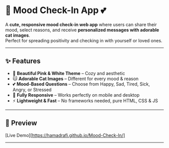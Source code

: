 # 🐾 Mood Check-In App 💕  

A **cute, responsive mood check-in web app** where users can share their mood, select reasons, and receive **personalized messages with adorable cat images**.  
Perfect for spreading positivity and checking in with yourself or loved ones.  

---

## ✨ Features  

- 🎀 **Beautiful Pink & White Theme** – Cozy and aesthetic  
- 🐱 **Adorable Cat Images** – Different for every mood & reason  
- 💕 **Mood-Based Questions** – Choose from Happy, Sad, Tired, Sick, Angry, or Stressed  
- 📱 **Fully Responsive** – Works perfectly on mobile and desktop  
- ⚡ **Lightweight & Fast** – No frameworks needed, pure HTML, CSS & JS  

---

## 📸 Preview  

[Live Demo][https://hamadrafi.github.io/Mood-Check-In/]

---

